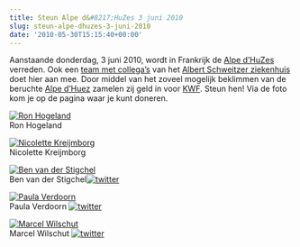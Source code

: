 ```yaml
---
title: Steun Alpe d&#8217;HuZes 3 juni 2010
slug: steun-alpe-dhuzes-3-juni-2010
date: '2010-05-30T15:15:40+00:00'
---
```

Aanstaande donderdag, 3 juni 2010, wordt in Frankrijk de [Alpe d’HuZes](http://www.opgevenisgeenoptie.nl/) verreden. Ook een [team met collega’s](http://www.aszad6.nl/) van het [Albert Schweitzer ziekenhuis](http://www.asz.nl/) doet hier aan mee. Door middel van het zoveel mogelijk beklimmen van de beruchte [Alpe d’Huez](http://nl.wikipedia.org/wiki/Alpe_d'Huez) zamelen zij geld in voor [KWF](http://www.kwfkankerbestrijding.nl/). Steun hen! Via de foto kom je op de pagina waar je kunt doneren.

[![](http://deelnemers.alpe-dhuzes.nl/userdata/images/acties/2915/9162/Ron_small.JPG "Ron Hogeland")](http://deelnemers.alpe-dhuzes.nl/acties/ronhogeland/team/)  
 Ron Hogeland

[![](http://deelnemers.alpe-dhuzes.nl/userdata/images/acties/2916/9163/IMG_0116alpedhuzes_small.jpg "Nicolette Kreijmborg")](http://deelnemers.alpe-dhuzes.nl/acties/aszteam_nkreijmborg/team/)  
 Nicolette Kreijmborg

[![](http://deelnemers.alpe-dhuzes.nl/userdata/images/acties/2577/9160/IMG_1023_small.JPG "Ben van der Stigchel")](http://deelnemers.alpe-dhuzes.nl/acties/schweitzer/team/)  
 Ben van der Stigchel[![](http://robert.vanbregt.net/wp-content/uploads/2009/08/twitter.gif "twitter")](http://twitter.com/bvanderstigchel)

[![](http://deelnemers.alpe-dhuzes.nl/userdata/images/acties/2921/9165/mam5_small.JPG "Paula Verdoorn")](http://deelnemers.alpe-dhuzes.nl/acties/verdoorn/team/)  
 Paula Verdoorn [![](http://robert.vanbregt.net/wp-content/uploads/2009/08/twitter.gif "twitter")](http://twitter.com/paulaverdoorn)

[![](http://deelnemers.alpe-dhuzes.nl/userdata/images/acties/2920/9164/Limburgs_mooiste_small.jpg "Marcel Wilschut")](http://deelnemers.alpe-dhuzes.nl/acties/marcelwilschut/team/)  
 Marcel Wilschut [![](http://robert.vanbregt.net/wp-content/uploads/2009/08/twitter.gif "twitter")](http://twitter.com/marcelwilschut)